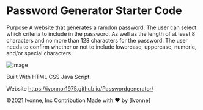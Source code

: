 # Password Generator Starter Code
Purpose
A website that generates a ramdon password. The user can select which criteria to include in the password. As well as the length of at least 8 characters and no more than 128 characters for the password. The user needs to confirm whether or not to include lowercase, uppercase, numeric, and/or special characters.

![image](https://user-images.githubusercontent.com/88918693/131915682-f2052b78-b3a8-4e13-be15-1753b92c8271.png)


Built With
HTML
CSS
Java Script

Website
https://ivonnor1975.github.io/Passwordgenerator/

©️2021 Ivonne, Inc
Contribution
Made with ❤️ by [Ivonne]
